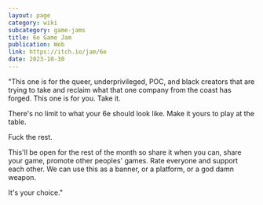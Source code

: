```yaml
---
layout: page
category: wiki
subcategory: game-jams
title: 6e Game Jam
publication: Web
link: https://itch.io/jam/6e
date: 2023-10-30
---
```


"This one is for the queer, underprivileged, POC, and black creators that are trying to take and reclaim what that one company from the coast has forged. This one is for you. Take it.

There's no limit to what your 6e should look like. Make it yours to play at the table.

Fuck the rest.

This'll be open for the rest of the month so share it when you can, share your game, promote other peoples' games. Rate everyone and support each other. We can use this as a banner, or a platform, or a god damn weapon.

It's your choice."
